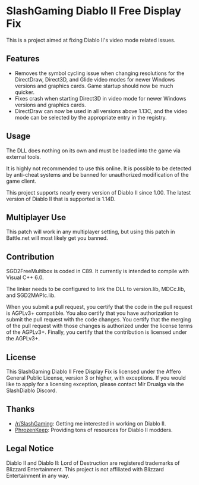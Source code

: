 # SlashGaming Diablo II Free Display Fix
This is a project aimed at fixing Diablo II's video mode related issues.

## Features
- Removes the symbol cycling issue when changing resolutions for the DirectDraw, Direct3D, and Glide video modes for newer Windows versions and graphics cards. Game startup should now be much quicker.
- Fixes crash when starting Direct3D in video mode for newer Windows versions and graphics cards.
- DirectDraw can now be used in all versions above 1.13C, and the video mode can be selected by the appropriate entry in the registry.

## Usage
The DLL does nothing on its own and must be loaded into the game via external tools.

It is highly not recommended to use this online. It is possible to be detected by anti-cheat systems and be banned for unauthorized modification of the game client.

This project supports nearly every version of Diablo II since 1.00. The latest version of Diablo II that is supported is 1.14D.

## Multiplayer Use
This patch will work in any multiplayer setting, but using this patch in Battle.net will most likely get you banned.

## Contribution
SGD2FreeMultibox is coded in C89. It currently is intended to compile with Visual C++ 6.0.

The linker needs to be configured to link the DLL to version.lib, MDCc.lib, and SGD2MAPIc.lib.

When you submit a pull request, you certify that the code in the pull request is AGPLv3+ compatible. You also certify that you have authorization to submit the pull request with the code changes. You certify that the merging of the pull request with those changes is authorized under the license terms of the AGPLv3+. Finally, you certify that the contribution is licensed under the AGPLv3+.

## License
This SlashGaming Diablo II Free Display Fix is licensed under the Affero General Public License, version 3 or higher, with exceptions. If you would like to apply for a licensing exception, please contact Mir Drualga via the SlashDiablo Discord.

## Thanks
- [/r/SlashGaming](https://www.reddit.com/r/slashdiablo/): Getting me interested in working on Diablo II.
- [PhrozenKeep](https://d2mods.info): Providing tons of resources for Diablo II modders.

## Legal Notice
Diablo II and Diablo II: Lord of Destruction are registered trademarks of Blizzard Entertainment. This project is not affiliated with Blizzard Entertainment in any way.
